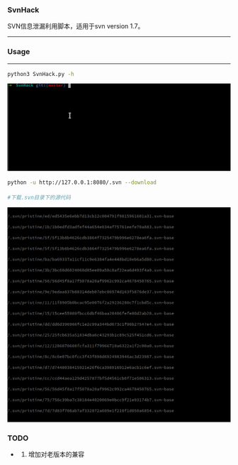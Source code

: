### SvnHack ###

SVN信息泄漏利用脚本，适用于svn version 1.7。

---

### Usage ###

---

```bash 
python3 SvnHack.py -h
```
![image](https://github.com/rootklt/SvnHack/blob/master/help.gif)

```bash
python -u http://127.0.0.1:8080/.svn --download

#下载.svn目录下的源代码
```
![image](https://github.com/rootklt/SvnHack/blob/master/download.gif)

### TODO ###

+ 1. 增加对老版本的兼容
